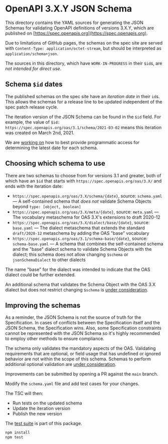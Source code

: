 # OpenAPI 3.X.Y JSON Schema

This directory contains the YAML sources for generating the JSON Schemas for validating OpenAPI definitions of versions 3.X.Y, which are published on [https://spec.openapis.org](https://spec.openapis.org).

Due to limitations of GitHub pages, the schemas on the spec site are served with `Content-Type: application/octet-stream`, but should be interpreted as `application/schema+json`.

The sources in this directory, which have `WORK-IN-PROGRESS` in their `$id`s, are _not intended for direct use_.

## Schema `$id` dates

The published schemas on the spec site have an _iteration date_ in their `id`s.
This allows the schemas for a release line to be updated independent of the spec patch release cycle.

The iteration version of the JSON Schema can be found in the `$id` field.
For example, the value of `$id: https://spec.openapis.org/oas/3.1/schema/2021-03-02` means this iteration was created on March 2nd, 2021.

We are [working on](https://github.com/OAI/OpenAPI-Specification/issues/4152) how to best provide programmatic access for determining the latest date for each schema.

## Choosing which schema to use

There are two schemas to choose from for versions 3.1 and greater, both of which have an `$id` that starts with `https://spec.openapis.org/oas/3.X/` and ends with the iteration date:

* `https://spec.openapis.org/oas/3.X/schema/{date}`, source: `schema.yaml` — A self-contained schema that _does not_ validate Schema Objects beyond `type: [object, boolean]`
* `https://spec.openapis.org/oas/3.X/meta/{date}`, source: `meta.yaml` — The vocabulary metaschema for OAS 3.X's extensions to draft 2020-12
* `https://spec.openapis.org/oas/3.X/dialect/base/{date}`, source: `base.yaml` — The dialect metaschema that extends the standard `draft/2020-12` metaschema by adding the OAS "base" vocabulary
* `https://spec.openapis.org/oas/3.1/schema-base/{date}`, source: `schema-base.yaml` — A schema that combines the self-contained schema and the "base" dialect schema to validate Schema Objects with the dialect; this schema does not allow changing `$schema` or `jsonSchemaDialect` to other dialects

The name "base" for the dialect was intended to indicate that the OAS dialect could be further extended.

An additional schema that validates the Schema Object with the OAS 3.X dialect but does not restrict changing `$schema` is [under consideration](https://github.com/OAI/OpenAPI-Specification/issues/4147).

## Improving the schemas

As a reminder, the JSON Schema is not the source of truth for the Specification. In cases of conflicts between the Specification itself and the JSON Schema, the Specification wins. Also, some Specification constraints cannot be represented with the JSON Schema so it's highly recommended to employ other methods to ensure compliance.

The schema only validates the mandatory aspects of the OAS.
Validating requirements that are optional, or field usage that has undefined or ignored behavior are not within the scope of this schema.
Schemas to perform additional optional validation are [under consideration](https://github.com/OAI/OpenAPI-Specification/issues/4141).

Improvements can be submitted by opening a PR against the `main` branch.

Modify the `schema.yaml` file and add test cases for your changes.

The TSC will then:
- Run tests on the updated schema
- Update the iteration version
- Publish the new version

The [test suite](../../../tests/schema) is part of this package.

```bash
npm install
npm test
```
